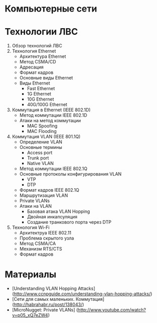 # Компьютерные сети
# Технологии ЛВС

1. Обзор технологий ЛВС
1. Технология Ethernet
    * Архитектура Ethernet
    * Метод CSMA/CD
    * Адресация 
    * Формат кадров
    * Основные виды Ethernet
    * Виды Ethernet 
      * Fast Ethernet
      * 1G Ethernet
      * 10G Ethernet
      * 40G/100G Ethernet
1. Коммутация в Ethernet (IEEE 802.1D)
   * Метод коммутации IEEE 802.1D
   * Атаки на метод коммутации
      * MAC Spoofing
      * MAC Flooding
1. Коммутация VLAN (IEEE 801.1Q)
   * Определение VLAN
   * Основные термины
      * Access port
      * Trunk port
      * Native VLAN
   * Метод коммутации IEEE 802.1Q
   * Основные протоколы конфигурирования VLAN
      * VTP
      * DTP
   * Формат кадров IEEE 802.1Q
   * Маршрутизация VLAN
   * Private VLANs
   * Атаки на VLAN
      * Базовая атака VLAN Hopping
      * Двойная инкапсуляция
      * Создание транкового порта через DTP
1. Технология Wi-Fi
    * Архитектруа IEEE 802.11
    * Проблема скрытого узла
    * Метод CSMA/CA
    * Механизм RTS/CTS 
    * Формат кадров
  
# Материалы

* [Understanding VLAN Hopping Attacks] (http://www.ccnpguide.com/understanding-vlan-hopping-attacks/)
* [Сети для самых маленьких. Коммутация] (http://habrahabr.ru/post/138043/)
* [MicroNugget: Private VLANs] (http://www.youtube.com/watch?v=p05_xQ7eZW4)

